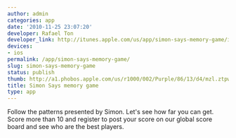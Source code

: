 ```yaml
---
author: admin
categories: app
date: '2010-11-25 23:07:20'
developer: Rafael Ton
developer_link: http://itunes.apple.com/us/app/simon-says-memory-game/id360556769
devices: 
- ios
permalink: /app/simon-says-memory-game/
slug: simon-says-memory-game
status: publish
thumb: http://a1.phobos.apple.com/us/r1000/002/Purple/86/13/d4/mzl.ztpwjyjs.175x175-75.jpg
title: Simon Says memory game
type: app
---
```


Follow the patterns presented by Simon. Let's see how far you can get. Score more than 10 and register to post your score on our global score board and see who are the best players.